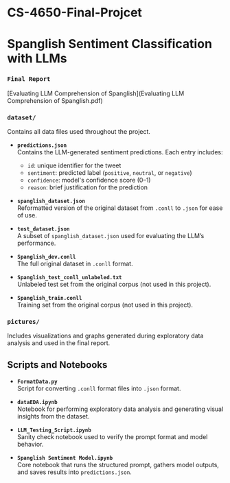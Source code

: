 # CS-4650-Final-Projcet
# Spanglish Sentiment Classification with LLMs

### `Final Report`
[Evaluating LLM Comprehension of Spanglish](Evaluating LLM Comprehension of Spanglish.pdf)

### `dataset/`
Contains all data files used throughout the project.

- **`predictions.json`**  
  Contains the LLM-generated sentiment predictions. Each entry includes:  
  - `id`: unique identifier for the tweet  
  - `sentiment`: predicted label (`positive`, `neutral`, or `negative`)  
  - `confidence`: model's confidence score (0–1)  
  - `reason`: brief justification for the prediction

- **`spanglish_dataset.json`**  
  Reformatted version of the original dataset from `.conll` to `.json` for ease of use.

- **`test_dataset.json`**  
  A subset of `spanglish_dataset.json` used for evaluating the LLM’s performance.

- **`Spanglish_dev.conll`**  
  The full original dataset in `.conll` format.

- **`Spanglish_test_conll_unlabeled.txt`**  
  Unlabeled test set from the original corpus (not used in this project).

- **`Spanglish_train.conll`**  
  Training set from the original corpus (not used in this project).

### `pictures/`
Includes visualizations and graphs generated during exploratory data analysis and used in the final report.

## Scripts and Notebooks

- **`FormatData.py`**  
  Script for converting `.conll` format files into `.json` format.

- **`dataEDA.ipynb`**  
  Notebook for performing exploratory data analysis and generating visual insights from the dataset.

- **`LLM_Testing_Script.ipynb`**  
  Sanity check notebook used to verify the prompt format and model behavior.

- **`Spanglish Sentiment Model.ipynb`**  
  Core notebook that runs the structured prompt, gathers model outputs, and saves results into `predictions.json`.
